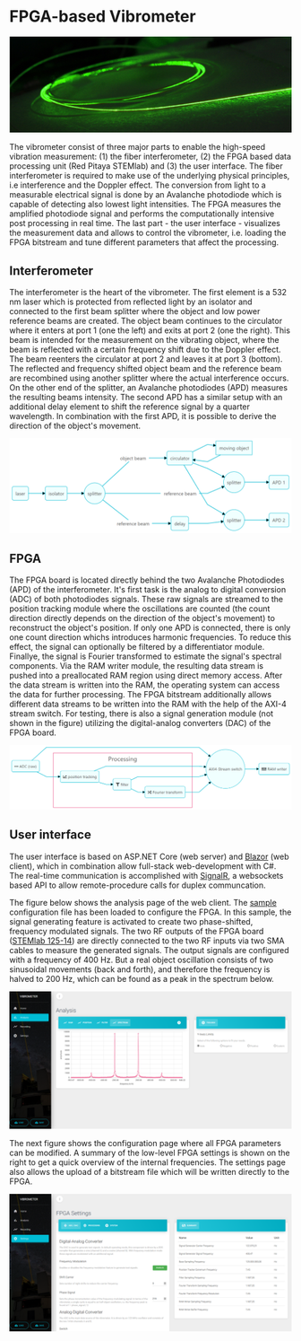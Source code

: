 # FPGA-based Vibrometer

![glowing fiber](doc/banner.jpg)

The vibrometer consist of three major parts to enable the high-speed vibration measurement: (1) the fiber interferometer, (2) the FPGA based data processing unit (Red Pitaya STEMlab) and (3) the user interface. The fiber interferometer is required to make use of the underlying physical principles, i.e interference and the Doppler effect. The conversion from light to a measurable electrical signal is done by an Avalanche photodiode which is capable of detecting also lowest light intensities. The FPGA measures the amplified photodiode signal and performs the computationally intensive post processing in real time. The last part - the user interface - visualizes the measurement data and allows to control the vibrometer, i.e. loading the FPGA bitstream and tune different parameters that affect the processing.

## Interferometer

The interferometer is the heart of the vibrometer. The first element is a 532 nm laser which is protected from reflected light by an isolator and connected to the first beam splitter where the object and low power reference beams are created. The object beam continues to the circulator where it enters at port 1 (one the left) and exits at port 2 (one the right). This beam is intended for the measurement on the vibrating object, where the beam is reflected with a certain frequency shift due to the Doppler effect. The beam reenters the circulator at port 2 and leaves it at port 3 (bottom). The reflected and frequency shifted object beam and the reference beam are recombined using another splitter where the actual interference occurs. On the other end of the splitter, an Avalanche photodiodes (APD) measures the resulting beams intensity. The second APD has a similar setup with an additional delay element to shift the reference signal by a quarter wavelength. In combination with the first APD, it is possible to derive the direction of the object's movement.

![interferometer flow diagram](doc/flow_diagram_interferometer.png)

## FPGA

The FPGA board is located directly behind the two Avalanche Photodiodes (APD) of the interferometer. It's first task is the analog to digital conversion (ADC) of both photodiodes signals. These raw signals are streamed to the position tracking module where the oscillations are counted (the count direction directly depends on the direction of the object's movement) to reconstruct the object's position. If only one APD is connected, there is only one count direction whichs introduces harmonic frequencies. To reduce this effect, the signal can optionally be filtered by a differentiator module. Finallye, the signal is Fourier transformed to estimate the signal's spectral components. Via the RAM writer module, the resulting data stream is pushed into a preallocated RAM region using direct memory access. After the data stream is written into the RAM, the operating system can access the data for further processing. The FPGA bitstream additionally allows different data streams to be written into the RAM with the help of the AXI-4 stream switch. For testing, there is also a signal generation module (not shown in the figure) utilizing the digital-analog converters (DAC) of the FPGA board.

![FPGA flow diagram](doc/flow_diagram_FPGA.png)

## User interface

The user interface is based on ASP.NET Core (web server) and [Blazor](https://blazor.net/) (web client), which in combination allow full-stack web-development with C#. The real-time communication is accomplished with [SignalR](https://dotnet.microsoft.com/apps/aspnet/real-time), a websockets based API to allow remote-procedure calls for duplex communcation.

The figure below shows the analysis page of the web client. The [sample](sample/sample.vib.json) configuration file has been loaded to configure the FPGA. In this sample, the signal generating feature is activated to create two phase-shifted, frequency modulated signals. The two RF outputs of the FPGA board ([STEMlab 125-14](https://www.redpitaya.com/f130/STEMlab-board)) are directly connected to the two RF inputs via two SMA cables to measure the generated signals. The output signals are configured with a frequency of 400 Hz. But a real object oscillation consists of two sinusoidal movements (back and forth), and therefore the frequency is halved to 200 Hz, which can be found as a peak in the spectrum below.

![User interface (analysis)](doc/UI_analysis.png)

The next figure shows the configuration page where all FPGA parameters can be modified. A summary of the low-level FPGA settings is shown on the right to get a quick overview of the internal frequencies. The settings page also allows the upload of a bitstream file which will be written directly to the FPGA.

![User interface (settings)](doc/UI_settings.png)

